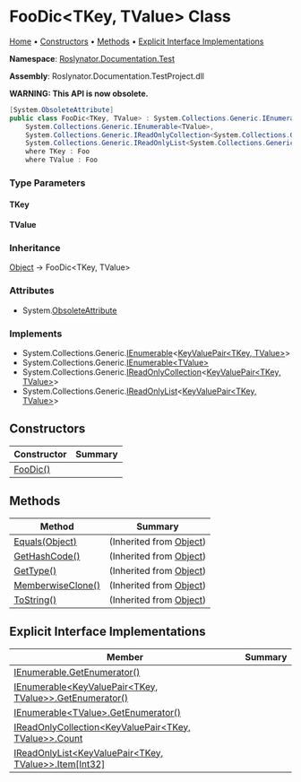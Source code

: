 # FooDic\<TKey, TValue> Class <a name="_Top"></a>

[Home](../../../../README.md) &#x2022; [Constructors](#constructors) &#x2022; [Methods](#methods) &#x2022; [Explicit Interface Implementations](#explicit-interface-implementations)

**Namespace**: [Roslynator.Documentation.Test](../README.md#_Top)

**Assembly**: Roslynator\.Documentation\.TestProject\.dll

**WARNING: This API is now obsolete\.**


```csharp
[System.ObsoleteAttribute]
public class FooDic<TKey, TValue> : System.Collections.Generic.IEnumerable<System.Collections.Generic.KeyValuePair<TKey, TValue>>,
    System.Collections.Generic.IEnumerable<TValue>,
    System.Collections.Generic.IReadOnlyCollection<System.Collections.Generic.KeyValuePair<TKey, TValue>>,
    System.Collections.Generic.IReadOnlyList<System.Collections.Generic.KeyValuePair<TKey, TValue>>
    where TKey : Foo 
    where TValue : Foo
```

### Type Parameters

#### TKey

#### TValue

### Inheritance

[Object](https://docs.microsoft.com/en-us/dotnet/api/system.object) &#x2192; FooDic\<TKey, TValue>

### Attributes

* System\.[ObsoleteAttribute](https://docs.microsoft.com/en-us/dotnet/api/system.obsoleteattribute)

### Implements

* System\.Collections\.Generic\.[IEnumerable](https://docs.microsoft.com/en-us/dotnet/api/system.collections.generic.ienumerable-1)\<[KeyValuePair\<TKey, TValue>](https://docs.microsoft.com/en-us/dotnet/api/system.collections.generic.keyvaluepair-2)>
* System\.Collections\.Generic\.[IEnumerable\<TValue>](https://docs.microsoft.com/en-us/dotnet/api/system.collections.generic.ienumerable-1)
* System\.Collections\.Generic\.[IReadOnlyCollection](https://docs.microsoft.com/en-us/dotnet/api/system.collections.generic.ireadonlycollection-1)\<[KeyValuePair\<TKey, TValue>](https://docs.microsoft.com/en-us/dotnet/api/system.collections.generic.keyvaluepair-2)>
* System\.Collections\.Generic\.[IReadOnlyList](https://docs.microsoft.com/en-us/dotnet/api/system.collections.generic.ireadonlylist-1)\<[KeyValuePair\<TKey, TValue>](https://docs.microsoft.com/en-us/dotnet/api/system.collections.generic.keyvaluepair-2)>

## Constructors

| Constructor | Summary |
| ----------- | ------- |
| [FooDic()](-ctor/README.md#_Top) | |

## Methods

| Method | Summary |
| ------ | ------- |
| [Equals(Object)](https://docs.microsoft.com/en-us/dotnet/api/system.object.equals) |  \(Inherited from [Object](https://docs.microsoft.com/en-us/dotnet/api/system.object)\) |
| [GetHashCode()](https://docs.microsoft.com/en-us/dotnet/api/system.object.gethashcode) |  \(Inherited from [Object](https://docs.microsoft.com/en-us/dotnet/api/system.object)\) |
| [GetType()](https://docs.microsoft.com/en-us/dotnet/api/system.object.gettype) |  \(Inherited from [Object](https://docs.microsoft.com/en-us/dotnet/api/system.object)\) |
| [MemberwiseClone()](https://docs.microsoft.com/en-us/dotnet/api/system.object.memberwiseclone) |  \(Inherited from [Object](https://docs.microsoft.com/en-us/dotnet/api/system.object)\) |
| [ToString()](https://docs.microsoft.com/en-us/dotnet/api/system.object.tostring) |  \(Inherited from [Object](https://docs.microsoft.com/en-us/dotnet/api/system.object)\) |

## Explicit Interface Implementations

| Member | Summary |
| ------ | ------- |
| [IEnumerable.GetEnumerator()](System-Collections-IEnumerable-GetEnumerator/README.md#_Top) | |
| [IEnumerable\<KeyValuePair\<TKey, TValue>>.GetEnumerator()](System-Collections-Generic-IEnumerable-System-Collections-Generic-KeyValuePair-TKey-TValue---GetEnumerator/README.md#_Top) | |
| [IEnumerable\<TValue>.GetEnumerator()](System-Collections-Generic-IEnumerable-TValue--GetEnumerator/README.md#_Top) | |
| [IReadOnlyCollection\<KeyValuePair\<TKey, TValue>>.Count](System-Collections-Generic-IReadOnlyCollection-System-Collections-Generic-KeyValuePair-TKey-TValue---Count/README.md#_Top) | |
| [IReadOnlyList\<KeyValuePair\<TKey, TValue>>.Item\[Int32\]](System-Collections-Generic-IReadOnlyList-System-Collections-Generic-KeyValuePair-TKey-TValue---Item/README.md#_Top) | |

